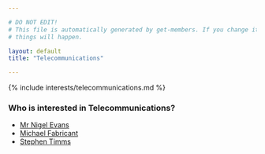 ```yaml
---

# DO NOT EDIT!
# This file is automatically generated by get-members. If you change it, bad
# things will happen.

layout: default
title: "Telecommunications"

---
```


{% include interests/telecommunications.md %}

### Who is interested in Telecommunications?


* [Mr Nigel Evans](/members/mr-nigel-evans.html)
* [Michael Fabricant](/members/michael-fabricant.html)
* [Stephen Timms](/members/stephen-timms.html)
